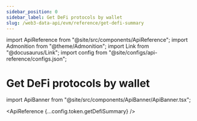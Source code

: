 ```yaml
---
sidebar_position: 0
sidebar_label: Get DeFi protocols by wallet
slug: /web3-data-api/evm/reference/get-defi-summary
---
```


import ApiReference from "@site/src/components/ApiReference";
import Admonition from "@theme/Admonition";
import Link from "@docusaurus/Link";
import config from "@site/configs/api-reference/configs.json";

# Get DeFi protocols by wallet

import ApiBanner from "@site/src/components/ApiBanner/ApiBanner.tsx";

<ApiReference {...config.token.getDefiSummary} />
